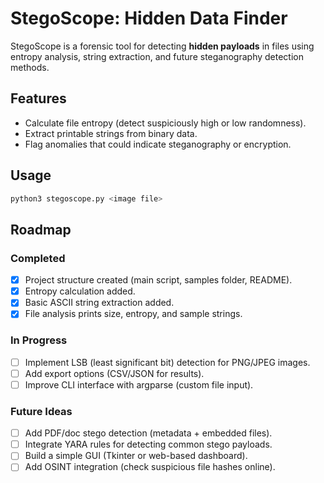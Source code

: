 # StegoScope: Hidden Data Finder

StegoScope is a forensic tool for detecting **hidden payloads** in files using entropy analysis, string extraction, and future steganography detection methods.

## Features
- Calculate file entropy (detect suspiciously high or low randomness).
- Extract printable strings from binary data.
- Flag anomalies that could indicate steganography or encryption.

## Usage
```bash
python3 stegoscope.py <image file>
```

##  Roadmap

###  Completed
- [x] Project structure created (main script, samples folder, README).
- [x] Entropy calculation added.
- [x] Basic ASCII string extraction added.
- [x] File analysis prints size, entropy, and sample strings.

###  In Progress
- [ ] Implement LSB (least significant bit) detection for PNG/JPEG images.
- [ ] Add export options (CSV/JSON for results).
- [ ] Improve CLI interface with argparse (custom file input).

### Future Ideas
- [ ] Add PDF/doc stego detection (metadata + embedded files).
- [ ] Integrate YARA rules for detecting common stego payloads.
- [ ] Build a simple GUI (Tkinter or web-based dashboard).
- [ ] Add OSINT integration (check suspicious file hashes online).
